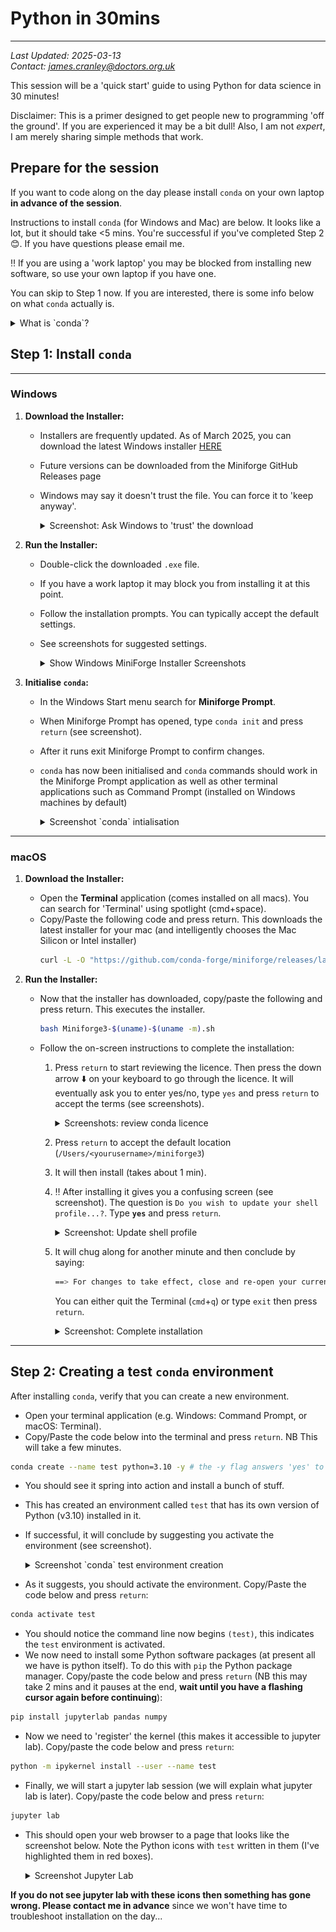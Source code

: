 # Python in 30mins
---

*Last Updated: 2025-03-13*  
*Contact: [james.cranley@doctors.org.uk](mailto:james.cranley@doctors.org.uk)*

This session will be a 'quick start' guide to using Python for data science in 30 minutes!

Disclaimer: This is a primer designed to get people new to programming 'off the ground'. If you are experienced it may be a bit dull! Also, I am not _expert_, I am merely sharing simple methods that work.

## Prepare for the session

If you want to code along on the day please install `conda` on your own laptop **in advance of the session**.

Instructions to install `conda` (for Windows and Mac) are below. It looks like a lot, but it should take <5 mins. You're successful if you've completed Step 2 😊. If you have questions please email me.

‼️ If you are using a 'work laptop' you may be blocked from installing new software, so use your own laptop if you have one.


You can skip to Step 1 now. If you are interested, there is some info below on what `conda` actually is.

<details>
  <summary>What is `conda`?</summary>

  [**`conda`**](https://docs.conda.io/projects/conda/en/latest/user-guide/getting-started.html) is a package and environment manager that allows you to install Python and associated packages in isolated environments on your computer. This means you can have different versions of Python and libraries working side by side without interference. Using isolated environments is a best practice that enhances reproducibility.

  While `conda` is open source and free to use, it was originally developed as part of the Anaconda suite. However, Anaconda includes many packages that you might not need and, in some cases, may lead to costs (especially in certain academic or enterprise settings). [**`Miniforge`**](https://github.com/conda-forge/miniforge) is a lightweight, open-source installer for `conda` that intentionally avoids channels which might incur costs.

</details>


## Step 1: Install `conda`
---

### **Windows**

1. **Download the Installer:**
   - Installers are frequently updated. As of March 2025, you can download the latest Windows installer [HERE](https://github.com/conda-forge/miniforge/releases/download/25.1.1-2/Miniforge3-25.1.1-2-Windows-x86_64.exe)
   - Future versions can be downloaded from the Miniforge GitHub Releases page
   - Windows may say it doesn't trust the file. You can force it to 'keep anyway'.
  
     <details>
       <summary>Screenshot: Ask Windows to 'trust' the download</summary>
       <img src="./screenshots/win_download_installer_1.png" alt="Installer Step 1">
       <br>
       <img src="./screenshots/win_download_installer_2.png" alt="Installer Step 2">
     </details>

3. **Run the Installer:**
   - Double-click the downloaded `.exe` file.
   - If you have a work laptop it may block you from installing it at this point.
   - Follow the installation prompts. You can typically accept the default settings.
   - See screenshots for suggested settings.
  
     <details>
       <summary>Show Windows MiniForge Installer Screenshots</summary>
       <img src="./screenshots/win_install_1.png" alt="Installer Step 1">
       <br>
       <img src="./screenshots/win_install_2.png" alt="Installer Step 2">
       <br>
       <img src="./screenshots/win_install_3.png" alt="Installer Step 3">
     </details>

4. **Initialise `conda`:**
   - In the Windows Start menu search for **Miniforge Prompt**.
   - When Miniforge Prompt has opened, type `conda init` and press `return` (see screenshot).
   - After it runs exit Miniforge Prompt to confirm changes.
   - `conda` has now been initialised and `conda` commands should work in the Miniforge Prompt application as well as other terminal applications such as Command Prompt (installed on Windows machines by default)

      <details>
        <summary>Screenshot `conda` intialisation</summary>
        <img src="./screenshots/win_conda_init.png" alt="Running conda init">
      </details>

---

### **macOS**

1. **Download the Installer:**
   - Open the **Terminal** application (comes installed on all macs). You can search for 'Terminal' using spotlight (cmd+space).
   - Copy/Paste the following code and press return. This downloads the latest installer for your mac (and intelligently chooses the Mac Silicon or Intel installer)
     ```bash
     curl -L -O "https://github.com/conda-forge/miniforge/releases/latest/download/Miniforge3-$(uname)-$(uname -m).sh"
     ```

2. **Run the Installer:**
   - Now that the installer has downloaded, copy/paste the following and press return. This executes the installer.
     ```bash
     bash Miniforge3-$(uname)-$(uname -m).sh
     ```
   - Follow the on-screen instructions to complete the installation:
      1. Press `return` to start reviewing the licence. Then press the down arrow ⬇️ on your keyboard to go through the licence. It will eventually ask you to enter yes/no, type `yes` and press `return` to accept the terms (see screenshots).
  
         <details>
           <summary>Screenshots: review conda licence</summary>
           <img src="./screenshots/mac_conda_install_1.png" alt="Installer Step 1">
           <br>
           <img src="./screenshots/mac_conda_install_2.png" alt="Installer Step 2">
         </details>

      2. Press `return` to accept the default location (`/Users/<yourusername>/miniforge3`)
      3. It will then install (takes about 1 min).
      4. ‼️ After installing it gives you a confusing screen (see screenshot). The question is `Do you wish to update your shell profile...?`. Type **`yes`** and press `return`.
  
         <details>
           <summary>Screenshot: Update shell profile</summary>
           <img src="./screenshots/mac_conda_install_4.png" alt="Update shell profile">
         </details>

      5. It will chug along for another minute and then conclude by saying:
    
         ```bash
         ==> For changes to take effect, close and re-open your current shell. <==
         ```
         You can either quit the Terminal (`cmd`+`q`) or type `exit` then press `return`.
         
         <details>
           <summary>Screenshot: Complete installation</summary>
           <img src="./screenshots/mac_conda_install_5.png" alt="Complete installation">
         </details>

---

## Step 2: Creating a test `conda` environment

After installing `conda`, verify that you can create a new environment. 

 - Open your terminal application (e.g. Windows: Command Prompt, or macOS: Terminal).
 - Copy/Paste the code below into the terminal and press `return`. NB This will take a few minutes.
 
 ```bash
 conda create --name test python=3.10 -y # the -y flag answers 'yes' to questions during environment creation 
 ```
 
 - You should see it spring into action and install a bunch of stuff.
 - This has created an environment called `test` that has its own version of Python (v3.10) installed in it.
 - If successful, it will conclude by suggesting you activate the environment (see screenshot).
    
    <details>
     <summary>Screenshot `conda` test environment creation</summary>
     <img src="./screenshots/win_conda_env_created.png" alt="Successful env creation">
    </details>
 
 - As it suggests, you should activate the environment. Copy/Paste the code below and press `return`:
 
 ```bash
 conda activate test
 ```

 - You should notice the command line now begins `(test)`, this indicates the `test` environment is activated.
 - We now need to install some Python software packages (at present all we have is python itself). To do this with `pip` the Python package manager. Copy/paste the code below and press `return` (NB this may take 2 mins and it pauses at the end, **wait until you have a flashing cursor again before continuing**):
 
 ```bash
 pip install jupyterlab pandas numpy
 ```
 
 - Now we need to 'register' the kernel (this makes it accessible to jupyter lab). Copy/paste the code below and press `return`:
 
 ```bash
 python -m ipykernel install --user --name test
 ```
 
 - Finally, we will start a jupyter lab session (we will explain what jupyter lab is later). Copy/paste the code below and press `return`:
 
 ```bash
 jupyter lab
 ```
 
 - This should open your web browser to a page that looks like the screenshot below. Note the Python icons with `test` written in them (I've highlighted them in red boxes).
 
    <details>
     <summary>Screenshot Jupyter Lab</summary>
     <img src="./screenshots/win_jupyterlab.png" alt="WHat Jupyter Lab should look like if it works.">
    </details>
    
 **If you do not see jupyter lab with these icons then something has gone wrong. Please contact me in advance** since we won't have time to troubleshoot installation on the day...
